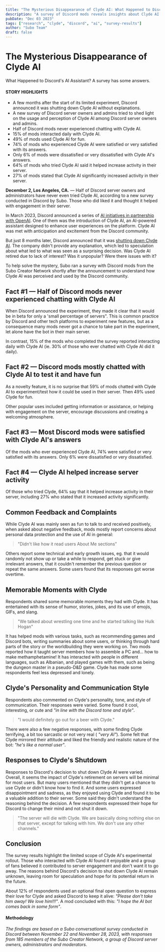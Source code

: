 ```yaml
---
title: "The Mysterious Disappearance of Clyde AI: What Happened to Discord's AI Assistant? A survey has some answers."
description: "A survey of Discord mods reveals insights about Clyde AI usage and what the community thought before Discord shut it down."
pubDate: "Dec 03 2023"
tags: ["research", "clyde", "discord", "ai", "survey-results"]
author: "Subo Team"
draft: false
---
```


# The Mysterious Disappearance of Clyde AI
What Happened to Discord's AI Assistant? A survey has some answers.

#### STORY HIGHLIGHTS

- A few months after the start of its limited experiment, Discord announced it was shutting down Clyde AI without explanations.
- A new survey of Discord server owners and admins tried to shed light on the usage and perception of Clyde AI among Discord server owners and admins.
- Half of Discord mods never experienced chatting with Clyde AI.
- 15% of mods interacted daily with Clyde AI.
- 49% of mods used Clyde AI for fun.
- 74% of mods who experienced Clyde AI were satisfied or very satisfied with its answers.
- Only 6% of mods were dissatisfied or very dissatisfied with Clyde AI's answers.
- 64% of mods who tried Clyde AI said it helped increase activity in their server.
- 27% of mods stated that Clyde AI significantly increased activity in their server.

**December 2, Los Angeles, CA.** — Half of Discord server owners and administrators have never even tried Clyde AI, according to a new survey conducted in Discord by Subo. Those who did liked it and thought it helped with engagement in their server.

In March 2023, Discord announced a series of [AI initiatives in partnership with OpenAI](https://www.theverge.com/2023/3/9/23631930/discord-openai-clyde-chatbot-automod-features-ai). One of them was the introduction of Clyde AI, an AI-powered assistant designed to enhance user experiences on the platform. Clyde AI was met with anticipation and excitement from the Discord community.

But just 8 months later, Discord announced that it was [shutting down Clyde AI](https://www.engadget.com/discord-is-already-killing-clyde-its-experimental-openai-chatbot-155231238.html). The company didn't provide any explanation, which led to speculation about what led to what was seen as a surprising decision. Was Clyde AI retired due to lack of interest? Was it unpopular? Were there issues with it?

To help solve the mystery, Subo ran a survey with Discord mods from the Subo Creator Network shortly after the announcement to understand how Clyde AI was perceived and used by the Discord community.

## Fact #1 — Half of Discord mods never experienced chatting with Clyde AI

When Discord announced the experiment, they made it clear that it would be in beta for only a 'small percentage of servers". This is common practice by Discord and other tech platforms to experiment new features, but as a consequence many mods never got a chance to take part in the experiment, let alone have the bot in their main server.

In contrast, 15% of the mods who completed the survey reported interacting daily with Clyde AI (ie. 30% of those who ever chatted with Clyde AI did it daily).

## Fact #2 — Discord mods mostly chatted with Clyde AI to test it and have fun

As a novelty feature, it is no surprise that 59% of mods chatted with Clyde AI to experiment/test how it could be used in their server. Then 49% used Clyde for fun.

Other popular uses included getting information or assistance, or helping with engagement on the server, encourage discussions and creating a welcoming atmosphere.

## Fact #3 — Most Discord mods were satisfied with Clyde AI's answers

Of the mods who ever experienced Clyde AI, 74% were satisfied or very satisfied with its answers. Only 6% were dissatisfied or very dissatisfied.

## Fact #4 — Clyde AI helped increase server activity

Of those who tried Clyde, 64% say that it helped increase activity in their server, including 27% who stated that it increased activity significantly.

## Common Feedback and Complaints

While Clyde AI was mainly seen as fun to talk to and received positively, when asked about negative feedback, mods mostly report concerns about personal data protection and the use of AI in general:

> "Didn't like how it read users About Me sections"

Others report some technical and early growth issues, eg. that it would randomly not show up or take a while to respond, get stuck or give irrelevant answers, that it couldn't remember the previous question or repeat the same answers. Some users found that its responses got worse overtime.

## Memorable Moments with Clyde

Respondents shared some memorable moments they had with Clyde. It has entertained with its sense of humor, stories, jokes, and its use of emojis, GIFs, and slang.

> "We talked about wrestling one time and he started talking like Hulk Hogan"

It has helped mods with various tasks, such as recommending games and Discord bots, writing summaries about some users, or thinking through hard parts of the story or the worldbuilding they were working on. Two mods reported how it taught server members how to assemble a PC and… how to make methamphetamine! It has interacted with people in different languages, such as Albanian, and played games with them, such as being the dungeon master in a pseudo-D&D game. Clyde has made some respondents feel less depressed and lonely.

## Clyde's Personality and Communication Style

Respondents also commented on Clyde's personality, tone, and style of communication. Their responses were varied. Some found it cool, interesting, or cute and _"in line with the Discord tone and style"_.

> "I would definitely go out for a beer with Clyde."

There were also a few negative responses, with some finding Clyde terrifying, a bit too sarcastic or not very real ( _"very AI"_). Some felt that Clyde mirrored their attitude and liked the friendly and realistic nature of the bot: _"he's like a normal user"_.

## Responses to Clyde's Shutdown

Responses to Discord's decision to shut down Clyde AI were varied. Overall, it seems the impact of Clyde's retirement on servers will be minimal for most users. But many users mentioned that they didn't get a chance to use Clyde or didn't know how to find it. And some users expressed disappointment and sadness, as they enjoyed using Clyde and found it to be a valuable addition to their server. Some said they didn't understand the reasoning behind the decision. A few respondents expressed their hope for Discord to change their mind and not shut it down.

> "The server will die with Clyde. We are basically doing nothing else on that server, except for talking with him. We don't use any other channels."

## Conclusion

The survey results highlight the limited scope of Clyde AI's experimental rollout. Those who interacted with Clyde AI found it enjoyable and a group of fans believed it contributed to server engagement and don't want it to go away. The reasons behind Discord's decision to shut down Clyde AI remain unknown, leaving room for speculation and hope for its potential return in the future.

About 12% of respondents used an optional final open question to express their love for Clyde and asked Discord to keep it alive: _"Please don't take him away! We love him!!!"_. A mod concluded with this: _"I hope the AI bot comes back in some form"_.

#### Methodology

_The findings are based on a Subo conversational survey conducted in Discord between November 22 and November 28, 2023, with responses from 185 members of the Subo Creator Network, a group of Discord server owners, administrators and moderators._